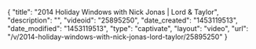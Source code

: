 {
    "title": "2014 Holiday Windows with Nick Jonas | Lord & Taylor",
    "description": "",
    "videoid": "25895250",
    "date_created": "1453119513",
    "date_modified": "1453119513",
    "type": "captivate",
    "layout": "video",
    "url": "\/v\/2014-holiday-windows-with-nick-jonas-lord-taylor\/25895250"
}